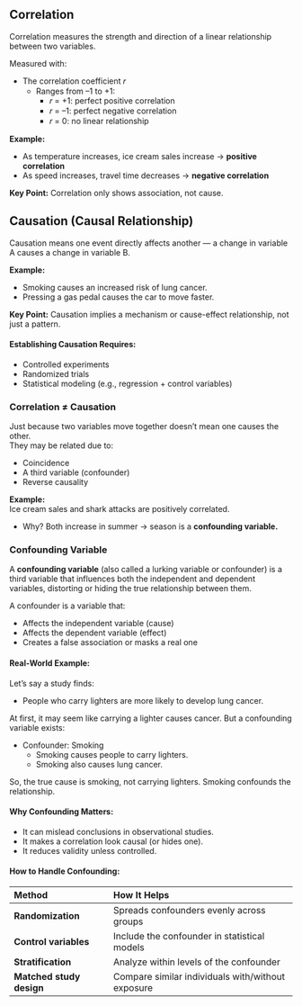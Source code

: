 ## Correlation
Correlation measures the strength and direction of a linear relationship between two variables.

Measured with:
- The correlation coefficient 𝑟
  - Ranges from –1 to +1:
    - 𝑟 = +1: perfect positive correlation
    - 𝑟 = –1: perfect negative correlation
    - 𝑟 = 0: no linear relationship

**Example:**  
- As temperature increases, ice cream sales increase → **positive correlation**
- As speed increases, travel time decreases → **negative correlation**  

**Key Point:** Correlation only shows association, not cause.

## Causation (Causal Relationship)
Causation means one event directly affects another — a change in variable A causes a change in variable B.  

**Example:**
- Smoking causes an increased risk of lung cancer.
- Pressing a gas pedal causes the car to move faster.

**Key Point:** Causation implies a mechanism or cause-effect relationship, not just a pattern.

#### Establishing Causation Requires:
- Controlled experiments
- Randomized trials
- Statistical modeling (e.g., regression + control variables)

### Correlation ≠ Causation
Just because two variables move together doesn’t mean one causes the other.  
They may be related due to:
- Coincidence
- A third variable (confounder)
- Reverse causality

**Example:**  
Ice cream sales and shark attacks are positively correlated.
- Why? Both increase in summer → season is a **confounding variable.**

### Confounding Variable
A **confounding variable** (also called a lurking variable or confounder) is a third variable that influences both the independent and dependent variables, distorting or hiding the true relationship between them.  

A confounder is a variable that:
- Affects the independent variable (cause)
- Affects the dependent variable (effect)
- Creates a false association or masks a real one

#### Real-World Example:
Let’s say a study finds:
- People who carry lighters are more likely to develop lung cancer.  

At first, it may seem like carrying a lighter causes cancer. But a confounding variable exists:
- Confounder: Smoking
  - Smoking causes people to carry lighters.
  - Smoking also causes lung cancer.  

So, the true cause is smoking, not carrying lighters. Smoking confounds the relationship.

#### Why Confounding Matters:
- It can mislead conclusions in observational studies.
- It makes a correlation look causal (or hides one).
- It reduces validity unless controlled.

#### How to Handle Confounding:
| Method                   | How It Helps                                      |
| :----------------------- | :------------------------------------------------ |
| **Randomization**        | Spreads confounders evenly across groups          |
| **Control variables**    | Include the confounder in statistical models      |
| **Stratification**       | Analyze within levels of the confounder           |
| **Matched study design** | Compare similar individuals with/without exposure |
